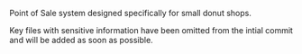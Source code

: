 Point of Sale system designed specifically for small donut shops.

Key files with sensitive information have been omitted from the intial commit and will be added as soon as possible.
